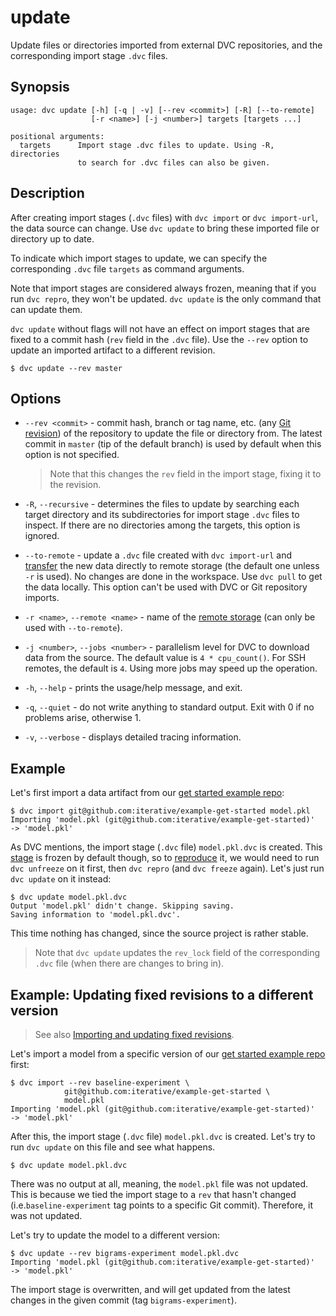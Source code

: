 # update

Update files or directories imported from external <abbr>DVC
repositories</abbr>, and the corresponding import stage `.dvc` files.

## Synopsis

```usage
usage: dvc update [-h] [-q | -v] [--rev <commit>] [-R] [--to-remote]
                  [-r <name>] [-j <number>] targets [targets ...]

positional arguments:
  targets      Import stage .dvc files to update. Using -R, directories
               to search for .dvc files can also be given.
```

## Description

After creating import stages (`.dvc` files) with `dvc import` or
`dvc import-url`, the data source can change. Use `dvc update` to bring these
imported file or directory up to date.

To indicate which import stages to update, we can specify the corresponding
`.dvc` file `targets` as command arguments.

Note that import stages are considered always frozen, meaning that if you run
`dvc repro`, they won't be updated. `dvc update` is the only command that can
update them.

`dvc update` without flags will not have an effect on import stages that are
fixed to a commit hash (`rev` field in the `.dvc` file). Use the `--rev` option
to update an imported artifact to a different revision.

```dvc
$ dvc update --rev master
```

## Options

- `--rev <commit>` - commit hash, branch or tag name, etc. (any
  [Git revision](https://git-scm.com/docs/revisions)) of the repository to
  update the file or directory from. The latest commit in `master` (tip of the
  default branch) is used by default when this option is not specified.

  > Note that this changes the `rev` field in the import stage, fixing it to the
  > revision.

- `-R`, `--recursive` - determines the files to update by searching each target
  directory and its subdirectories for import stage `.dvc` files to inspect. If
  there are no directories among the targets, this option is ignored.

- `--to-remote` - update a `.dvc` file created with `dvc import-url` and
  [transfer](/doc/command-reference/import-url#example-import-straight-to-the-remote)
  the new data directly to remote storage (the default one unless `-r` is used).
  No changes are done in the <abbr>workspace</abbr>. Use `dvc pull` to get the
  data locally. This option can't be used with DVC or Git repository imports.

- `-r <name>`, `--remote <name>` - name of the
  [remote storage](/doc/command-reference/remote) (can only be used with
  `--to-remote`).

- `-j <number>`, `--jobs <number>` - parallelism level for DVC to download data
  from the source. The default value is `4 * cpu_count()`. For SSH remotes, the
  default is `4`. Using more jobs may speed up the operation.

- `-h`, `--help` - prints the usage/help message, and exit.

- `-q`, `--quiet` - do not write anything to standard output. Exit with 0 if no
  problems arise, otherwise 1.

- `-v`, `--verbose` - displays detailed tracing information.

## Example

Let's first import a data artifact from our
[get started example repo](https://github.com/iterative/example-get-started):

```dvc
$ dvc import git@github.com:iterative/example-get-started model.pkl
Importing 'model.pkl (git@github.com:iterative/example-get-started)'
-> 'model.pkl'
```

As DVC mentions, the import stage (`.dvc` file) `model.pkl.dvc` is created. This
[stage](/doc/command-reference/run) is frozen by default though, so to
[reproduce](/doc/command-reference/repro) it, we would need to run
`dvc unfreeze` on it first, then `dvc repro` (and `dvc freeze` again). Let's
just run `dvc update` on it instead:

```dvc
$ dvc update model.pkl.dvc
Output 'model.pkl' didn't change. Skipping saving.
Saving information to 'model.pkl.dvc'.
```

This time nothing has changed, since the source <abbr>project</abbr> is rather
stable.

> Note that `dvc update` updates the `rev_lock` field of the corresponding
> `.dvc` file (when there are changes to bring in).

## Example: Updating fixed revisions to a different version

> See also
> [Importing and updating fixed revisions](/doc/command-reference/import#example-importing-and-updating-fixed-revisions).

Let's import a model from a specific version of our
[get started example repo](https://github.com/iterative/example-get-started)
first:

```dvc
$ dvc import --rev baseline-experiment \
            git@github.com:iterative/example-get-started \
            model.pkl
Importing 'model.pkl (git@github.com:iterative/example-get-started)'
-> 'model.pkl'
```

After this, the import stage (`.dvc` file) `model.pkl.dvc` is created. Let's try
to run `dvc update` on this file and see what happens.

```dvc
$ dvc update model.pkl.dvc
```

There was no output at all, meaning, the `model.pkl` file was not updated. This
is because we tied the import stage to a `rev` that hasn't changed
(i.e.`baseline-experiment` tag points to a specific Git commit). Therefore, it
was not updated.

Let's try to update the model to a different version:

```dvc
$ dvc update --rev bigrams-experiment model.pkl.dvc
Importing 'model.pkl (git@github.com:iterative/example-get-started)'
-> 'model.pkl'
```

The import stage is overwritten, and will get updated from the latest changes in
the given commit (tag `bigrams-experiment`).
